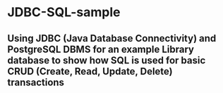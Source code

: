 # JDBC-SQL-sample

##  Using JDBC (Java Database Connectivity) and PostgreSQL DBMS for an example Library database to show how SQL is used for basic CRUD (Create, Read, Update, Delete) transactions